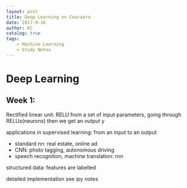 ```yaml
---
layout: post
title: Deep Learning on Coursera
date: 2017-9-16
author: KC
catalog: true
tags:
    - Machine Learning
    - Study Notes
---
```

# Deep Learning 
## Week 1: 
Rectified linear unit: RELU 
from a set of input parameters, going through RELUs(neurons) then we get an output y

applications in supervised learning: from an input to an output 
* standard nn: real estate, online ad
* CNN: photo tagging, autonomous driving 
* speech recognition, machine translation: rnn

structured data: features are labelled 

detailed implementation see ipy notes
